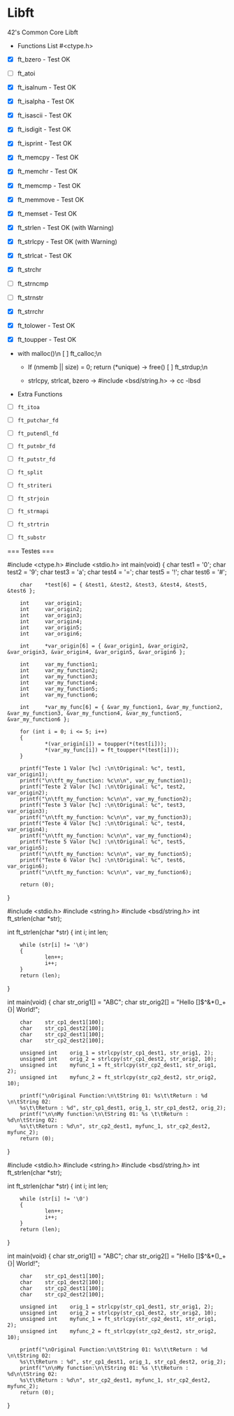 # Libft
42's Common Core Libft

 - Functions List #<ctype.h>

- [x] ft_bzero - Test OK
- [ ] ft_atoi
- [x] ft_isalnum - Test OK
- [x] ft_isalpha - Test OK
- [x] ft_isascii - Test OK
- [x] ft_isdigit - Test OK
- [x] ft_isprint - Test OK
- [x] ft_memcpy - Test OK
- [x] ft_memchr - Test OK
- [x] ft_memcmp - Test OK
- [x] ft_memmove - Test OK
- [x] ft_memset - Test OK
- [x] ft_strlen - Test OK (with Warning)
- [x] ft_strlcpy - Test OK (with Warning)
- [x] ft_strlcat - Test OK
- [x] ft_strchr
- [ ] ft_strncmp
- [ ] ft_strnstr
- [x] ft_strrchr
- [x] ft_tolower - Test OK
- [x] ft_toupper - Test OK


 - with malloc()\n
[ ] ft_calloc;\n
	- If (nmemb || size) = 0; return (\*unique) -> free()
[ ] ft_strdup;\n

	- strlcpy, strlcat, bzero -> #include <bsd/string.h> -> cc -lbsd

 - Extra Functions

- [ ] `ft_itoa`
- [ ] `ft_putchar_fd`
- [ ] `ft_putendl_fd`
- [ ] `ft_putnbr_fd`
- [ ] `ft_putstr_fd`
- [ ] `ft_split`
- [ ] `ft_striteri`
- [ ] `ft_strjoin`
- [ ] `ft_strmapi`
- [ ] `ft_strtrin`
- [ ] `ft_substr`


=== Testes ===

#include <ctype.h>
#include <stdio.h>
int     main(void)
{
        char    test1 = '0';
        char    test2 = '9';
        char    test3 = 'a';
        char    test4 = '=';
        char    test5 = '!';
        char    test6 = '#';

        char    *test[6] = { &test1, &test2, &test3, &test4, &test5, &test6 };

        int     var_origin1;
        int     var_origin2;
        int     var_origin3;
        int     var_origin4;
        int     var_origin5;
        int     var_origin6;

        int     *var_origin[6] = { &var_origin1, &var_origin2, &var_origin3, &var_origin4, &var_origin5, &var_origin6 };

        int     var_my_function1;
        int     var_my_function2;
        int     var_my_function3;
        int     var_my_function4;
        int     var_my_function5;
        int     var_my_function6;

        int     *var_my_func[6] = { &var_my_function1, &var_my_function2, &var_my_function3, &var_my_function4, &var_my_function5, &var_my_function6 };

        for (int i = 0; i <= 5; i++)
        {
                *(var_origin[i]) = toupper(*(test[i]));
                *(var_my_func[i]) = ft_toupper(*(test[i]));
        }

        printf("Teste 1 Valor [%c] :\n\tOriginal: %c", test1, var_origin1);
        printf("\n\tft_my_function: %c\n\n", var_my_function1);
        printf("Teste 2 Valor [%c] :\n\tOriginal: %c", test2, var_origin2);
        printf("\n\tft_my_function: %c\n\n", var_my_function2);
        printf("Teste 3 Valor [%c] :\n\tOriginal: %c", test3, var_origin3);
        printf("\n\tft_my_function: %c\n\n", var_my_function3);
        printf("Teste 4 Valor [%c] :\n\tOriginal: %c", test4, var_origin4);
        printf("\n\tft_my_function: %c\n\n", var_my_function4);
        printf("Teste 5 Valor [%c] :\n\tOriginal: %c", test5, var_origin5);
        printf("\n\tft_my_function: %c\n\n", var_my_function5);
        printf("Teste 6 Valor [%c] :\n\tOriginal: %c", test6, var_origin6);
        printf("\n\tft_my_function: %c\n\n", var_my_function6);

        return (0);
}

#include <stdio.h>
#include <string.h>
#include <bsd/string.h>
int     ft_strlen(char *str);

int     ft_strlen(char *str)
{
        int     i;
        int     len;

        while (str[i] != '\0')
        {
                len++;
                i++;
        }
        return (len);
}

int     main(void)
{
        char    str_orig1[] = "ABC";
        char    str_orig2[] = "Hello []$^&*()_+{}| World!";

        char    str_cp1_dest1[100];
        char    str_cp1_dest2[100];
        char    str_cp2_dest1[100];
        char    str_cp2_dest2[100];

        unsigned int    orig_1 = strlcpy(str_cp1_dest1, str_orig1, 2);
        unsigned int    orig_2 = strlcpy(str_cp1_dest2, str_orig2, 10);
        unsigned int    myfunc_1 = ft_strlcpy(str_cp2_dest1, str_orig1, 2);
        unsigned int    myfunc_2 = ft_strlcpy(str_cp2_dest2, str_orig2, 10);

        printf("\nOriginal Function:\n\tString 01: %s\t\tReturn : %d \n\tString 02: 
        %s\t\tReturn : %d", str_cp1_dest1, orig_1, str_cp1_dest2, orig_2);
        printf("\n\nMy function:\n\tString 01: %s \t\tReturn : %d\n\tString 02: 
        %s\t\tReturn : %d\n", str_cp2_dest1, myfunc_1, str_cp2_dest2, myfunc_2);
        return (0);
}

#include <stdio.h>
#include <string.h>
#include <bsd/string.h>
int     ft_strlen(char *str);

int     ft_strlen(char *str)
{
        int     i;
        int     len;

        while (str[i] != '\0')
        {
                len++;
                i++;
        }
        return (len);
}

int     main(void)
{
        char    str_orig1[] = "ABC";
        char    str_orig2[] = "Hello []$^&*()_+{}| World!";

        char    str_cp1_dest1[100];
        char    str_cp1_dest2[100];
        char    str_cp2_dest1[100];
        char    str_cp2_dest2[100];

        unsigned int    orig_1 = strlcpy(str_cp1_dest1, str_orig1, 2);
        unsigned int    orig_2 = strlcpy(str_cp1_dest2, str_orig2, 10);
        unsigned int    myfunc_1 = ft_strlcpy(str_cp2_dest1, str_orig1, 2);
        unsigned int    myfunc_2 = ft_strlcpy(str_cp2_dest2, str_orig2, 10);

        printf("\nOriginal Function:\n\tString 01: %s\t\tReturn : %d \n\tString 02: 
        %s\t\tReturn : %d", str_cp1_dest1, orig_1, str_cp1_dest2, orig_2);
        printf("\n\nMy function:\n\tString 01: %s \t\tReturn : %d\n\tString 02: 
        %s\t\tReturn : %d\n", str_cp2_dest1, myfunc_1, str_cp2_dest2, myfunc_2);
        return (0);
}
